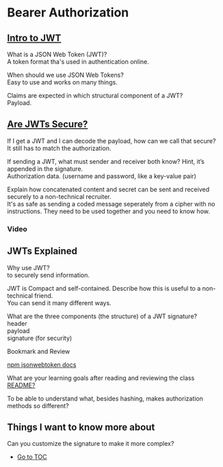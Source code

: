 # Bearer Authorization

## [Intro to JWT](https://jwt.io/introduction/)

What is a JSON Web Token (JWT)?  
A token format tha's used in authentication online.  

When should we use JSON Web Tokens?  
Easy to use and works on many things.  

Claims are expected in which structural component of a JWT?  
Payload.

## [Are JWTs Secure?](https://stackoverflow.com/questions/27301557/if-you-can-decode-jwt-how-are-they-secure)  

If I get a JWT and I can decode the payload, how can we call that secure?  
It still has to match the authorization.  

If sending a JWT, what must sender and receiver both know? Hint, it’s appended in the signature.  
Authorization data. (username and password, like a key-value pair)  

Explain how concatenated content and secret can be sent and received securely to a non-technical recruiter.  
It's as safe as sending a coded message seperately from a cipher with no instructions.  They need to be used together and you need to know how.  

### Video

## JWTs Explained

Why use JWT?  
to securely send information.  

JWT is Compact and self-contained. Describe how this is useful to a non-technical friend.  
You can send it many different ways.  

What are the three components (the structure) of a JWT signature?  
header  
payload  
signature (for security)  

Bookmark and Review

[npm jsonwebtoken docs](https://www.npmjs.com/package/jsonwebtoken)

What are your learning goals after reading and reviewing the class [README?](https://codefellows.github.io/code-401-javascript-guide/curriculum/class-07/)

To be able to understand what, besides hashing, makes authorization methods so different?  

## Things I want to know more about  

Can you customize the signature to make it more complex?  

- [Go to TOC](README.md)
